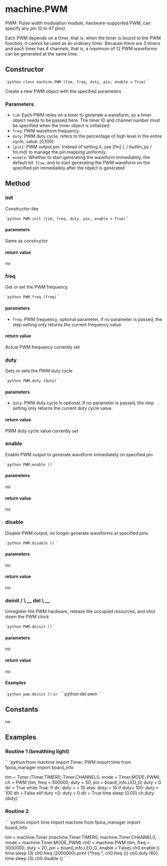 machine.PWM
=========

PWM: Pulse width modulation module, hardware-supported PWM, can specify any pin (0 to 47 pins)

Each PWM depends on a timer, that is, when the timer is bound to the PWM function, it cannot be used as an ordinary timer. Because there are 3 timers and each timer has 4 channels, that is, a maximum of 12 PWM waveforms can be generated at the same time.

## Constructor

`` `python
class machine.PWM (tim, freq, duty, pin, enable = True)
`` `

Create a new PWM object with the specified parameters

### Parameters

* `tim`: Each PWM relies on a timer to generate a waveform, so a timer object needs to be passed here. The timer ID and channel number must be specified when the timer object is initialized.
* `freq`: PWM waveform frequency
* `duty`: PWM duty cycle, refers to the percentage of high level in the entire cycle, value: [0,100]
* `[pin]`: PWM output pin. Instead of setting it, use [fm] (../ builtin_py / fm.md) to manage the pin mapping uniformly.
* `enable`: Whether to start generating the waveform immediately, the default bit` True`, and to start generating the PWM waveform on the specified pin immediately after the object is generated

## Method

### init

Constructor-like

`` `python
PWM.init (tim, freq, duty, pin, enable = True)
`` `

#### parameters

Same as constructor

#### return value

no


### freq

Get or set the PWM frequency

`` `python
PWM.freq (freq)
`` `

#### parameters

* `freq`: PWM frequency, optional parameter, if no parameter is passed, the step setting only returns the current frequency value

#### return value

Actual PWM frequency currently set


### duty

Gets or sets the PWM duty cycle

`` `python
PWM.duty (duty)
`` `

#### parameters

* `duty`: PWM duty cycle is optional. If no parameter is passed, the step setting only returns the current duty cycle value.

#### return value

PWM duty cycle value currently set


### enable

Enable PWM output to generate waveform immediately on specified pin

`` `python
PWM.enable ()
`` `

#### parameters

no

#### return value

no

### disable

Disable PWM output, no longer generate waveforms at specified pins

`` `python
PWM.disable ()
`` `

#### parameters

no

#### return value

no

### deinit / \ __ del \ __

Unregister the PWM hardware, release the occupied resources, and shut down the PWM clock

`` `python
PWM.deinit ()
`` `

#### parameters

no

#### return value

no

#### Examples

`` `python
pwm.deinit ()
`` `
or
`` `python
del pwm
`` `

## Constants

no


## Examples


### Routine 1 (breathing light)

`` `python
from machine import Timer, PWM
import time
from fpioa_manager import board_info

tim = Timer (Timer.TIMER0, Timer.CHANNEL0, mode = Timer.MODE_PWM)
ch = PWM (tim, freq = 500000, duty = 50, pin = board_info.LED_G)
duty = 0
dir = True
while True:
    if dir:
        duty + = 10
    else:
        duty-= 10
    if duty> 100:
        duty = 100
        dir = False
    elif duty <0:
        duty = 0
        dir = True
    time.sleep (0.05)
    ch.duty (duty)
`` `

### Routine 2

`` `python
import time
import machine
from fpioa_manager import board_info

tim = machine.Timer (machine.Timer.TIMER0, machine.Timer.CHANNEL0, mode = machine.Timer.MODE_PWM)
ch0 = machine.PWM (tim, freq = 3000000, duty = 20, pin = board_info.LED_G, enable = False)
ch0.enable ()
time.sleep (3)
ch0.freq (2000000)
print ("freq:", ch0.freq ())
ch0.duty (60)
time.sleep (3)
ch0.disable ()
`` `

